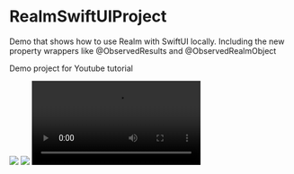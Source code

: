 # RealmSwiftUIProject
Demo that shows how to use Realm with SwiftUI locally. Including the new property wrappers like @ObservedResults and @ObservedRealmObject 

Demo project for Youtube tutorial

 ![](RealmSwiftUIProject/images/edit_mode.png)
 ![](RealmSwiftUIProject/images/main.png)
  ![](RealmSwiftUIProject/images/list_sorting.mp4)

